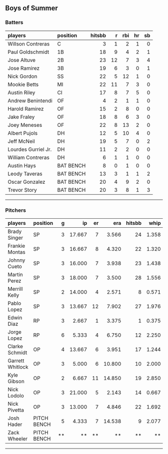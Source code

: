 ## Boys of Summer

### Batters

 
|players             |position  | hitsbb|  r| rbi| hr| sb| 
|:-------------------|:---------|------:|--:|---:|--:|--:| 
|Willson Contreras   |C         |      3|  1|   2|  1|  0| 
|Paul Goldschmidt    |1B        |     18|  9|   4|  2|  1| 
|Jose Altuve         |2B        |     23| 12|   7|  3|  4| 
|Jose Ramirez        |3B        |     19|  6|   3|  0|  1| 
|Nick Gordon         |SS        |     22|  5|  12|  1|  0| 
|Mookie Betts        |MI        |     22| 11|   7|  3|  0| 
|Austin Riley        |CI        |     17|  8|   7|  5|  0| 
|Andrew Benintendi   |OF        |      4|  2|   1|  1|  0| 
|Harold Ramirez      |OF        |     15|  2|   8|  0|  0| 
|Jake Fraley         |OF        |     18|  8|   6|  3|  0| 
|Joey Meneses        |OF        |     22|  8|  13|  2|  0| 
|Albert Pujols       |DH        |     12|  5|  10|  4|  0| 
|Jeff McNeil         |DH        |     19|  5|   7|  0|  2| 
|Lourdes Gurriel Jr. |DH        |     11|  2|   2|  0|  0| 
|William Contreras   |DH        |      6|  1|   1|  0|  0| 
|Austin Hays         |BAT BENCH |      8|  0|   1|  0|  0| 
|Leody Taveras       |BAT BENCH |     13|  3|   1|  1|  2| 
|Oscar Gonzalez      |BAT BENCH |     20|  4|   9|  2|  0| 
|Trevor Story        |BAT BENCH |     20|  3|   8|  1|  3| 


* * *

### Pitchers

 
|players          |position    |  g|     ip| er|    era| hitsbb|  whip| so|  w| sv| 
|:----------------|:-----------|--:|------:|--:|------:|------:|-----:|--:|--:|--:| 
|Brady Singer     |SP          |  3| 17.667|  7|  3.566|     24| 1.358| 11|  1|  0| 
|Frankie Montas   |SP          |  3| 16.667|  8|  4.320|     22| 1.320| 17|  1|  0| 
|Johnny Cueto     |SP          |  3| 16.000|  7|  3.938|     23| 1.438| 11|  1|  0| 
|Martin Perez     |SP          |  3| 18.000|  7|  3.500|     28| 1.556| 17|  1|  0| 
|Merrill Kelly    |SP          |  2| 14.000|  4|  2.571|      8| 0.571| 12|  1|  0| 
|Pablo Lopez      |SP          |  3| 13.667| 12|  7.902|     27| 1.976| 15|  0|  0| 
|Edwin Diaz       |RP          |  3|  2.667|  1|  3.375|      1| 0.375|  3|  0|  1| 
|Jorge Lopez      |RP          |  6|  5.333|  4|  6.750|     12| 2.250|  4|  0|  1| 
|Clarke Schmidt   |OP          |  4| 13.667|  6|  3.951|     17| 1.244| 15|  0|  0| 
|Garrett Whitlock |OP          |  3|  5.000|  6| 10.800|     10| 2.000|  8|  0|  0| 
|Kyle Gibson      |OP          |  2|  6.667| 11| 14.850|     19| 2.850|  4|  0|  0| 
|Nick Lodolo      |OP          |  3| 21.000|  5|  2.143|     14| 0.667| 25|  1|  0| 
|Nick Pivetta     |OP          |  3| 13.000|  7|  4.846|     22| 1.692|  9|  0|  0| 
|Josh Hader       |PITCH BENCH |  5|  4.333|  7| 14.538|      9| 2.077|  4|  0|  2| 
|Zack Wheeler     |PITCH BENCH | **|     **| **|     **|     **|    **| **| **| **| 


* * *


